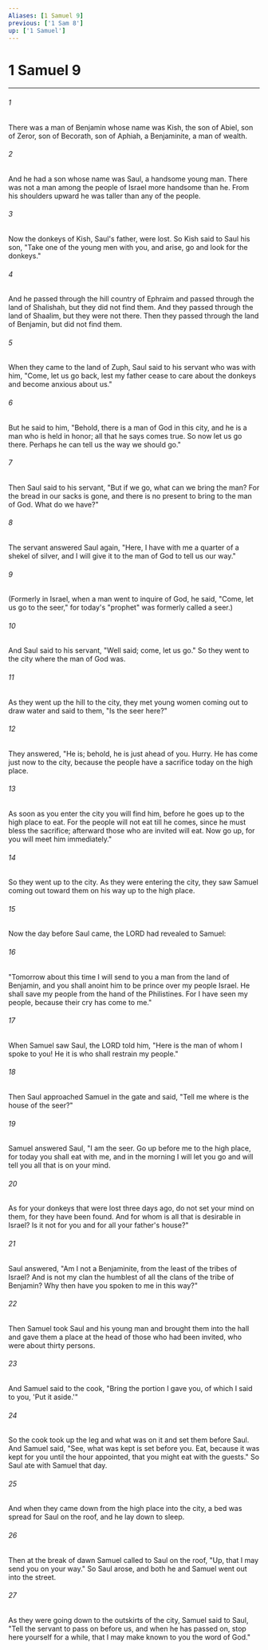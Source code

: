 ```yaml
---
Aliases: [1 Samuel 9]
previous: ['1 Sam 8']
up: ['1 Samuel']
---
```

# 1 Samuel 9

***

 

###### 1 
There was a man of Benjamin whose name was Kish, the son of Abiel, son of Zeror, son of Becorath, son of Aphiah, a Benjaminite, a man of wealth. 
 

###### 2 
And he had a son whose name was Saul, a handsome young man. There was not a man among the people of Israel more handsome than he. From his shoulders upward he was taller than any of the people.
 
 

###### 3 
Now the donkeys of Kish, Saul's father, were lost. So Kish said to Saul his son, "Take one of the young men with you, and arise, go and look for the donkeys." 
 

###### 4 
And he passed through the hill country of Ephraim and passed through the land of Shalishah, but they did not find them. And they passed through the land of Shaalim, but they were not there. Then they passed through the land of Benjamin, but did not find them.
 
 

###### 5 
When they came to the land of Zuph, Saul said to his servant who was with him, "Come, let us go back, lest my father cease to care about the donkeys and become anxious about us." 
 

###### 6 
But he said to him, "Behold, there is a man of God in this city, and he is a man who is held in honor; all that he says comes true. So now let us go there. Perhaps he can tell us the way we should go." 
 

###### 7 
Then Saul said to his servant, "But if we go, what can we bring the man? For the bread in our sacks is gone, and there is no present to bring to the man of God. What do we have?" 
 

###### 8 
The servant answered Saul again, "Here, I have with me a quarter of a shekel of silver, and I will give it to the man of God to tell us our way." 
 

###### 9 
(Formerly in Israel, when a man went to inquire of God, he said, "Come, let us go to the seer," for today's "prophet" was formerly called a seer.) 
 

###### 10 
And Saul said to his servant, "Well said; come, let us go." So they went to the city where the man of God was.
 
 

###### 11 
As they went up the hill to the city, they met young women coming out to draw water and said to them, "Is the seer here?" 
 

###### 12 
They answered, "He is; behold, he is just ahead of you. Hurry. He has come just now to the city, because the people have a sacrifice today on the high place. 
 

###### 13 
As soon as you enter the city you will find him, before he goes up to the high place to eat. For the people will not eat till he comes, since he must bless the sacrifice; afterward those who are invited will eat. Now go up, for you will meet him immediately." 
 

###### 14 
So they went up to the city. As they were entering the city, they saw Samuel coming out toward them on his way up to the high place.
 
 

###### 15 
Now the day before Saul came, the LORD had revealed to Samuel: 
 

###### 16 
"Tomorrow about this time I will send to you a man from the land of Benjamin, and you shall anoint him to be prince over my people Israel. He shall save my people from the hand of the Philistines. For I have seen my people, because their cry has come to me." 
 

###### 17 
When Samuel saw Saul, the LORD told him, "Here is the man of whom I spoke to you! He it is who shall restrain my people." 
 

###### 18 
Then Saul approached Samuel in the gate and said, "Tell me where is the house of the seer?" 
 

###### 19 
Samuel answered Saul, "I am the seer. Go up before me to the high place, for today you shall eat with me, and in the morning I will let you go and will tell you all that is on your mind. 
 

###### 20 
As for your donkeys that were lost three days ago, do not set your mind on them, for they have been found. And for whom is all that is desirable in Israel? Is it not for you and for all your father's house?" 
 

###### 21 
Saul answered, "Am I not a Benjaminite, from the least of the tribes of Israel? And is not my clan the humblest of all the clans of the tribe of Benjamin? Why then have you spoken to me in this way?"
 
 

###### 22 
Then Samuel took Saul and his young man and brought them into the hall and gave them a place at the head of those who had been invited, who were about thirty persons. 
 

###### 23 
And Samuel said to the cook, "Bring the portion I gave you, of which I said to you, 'Put it aside.'" 
 

###### 24 
So the cook took up the leg and what was on it and set them before Saul. And Samuel said, "See, what was kept is set before you. Eat, because it was kept for you until the hour appointed, that you might eat with the guests."
 So Saul ate with Samuel that day. 
 

###### 25 
And when they came down from the high place into the city, a bed was spread for Saul on the roof, and he lay down to sleep. 
 

###### 26 
Then at the break of dawn Samuel called to Saul on the roof, "Up, that I may send you on your way." So Saul arose, and both he and Samuel went out into the street.
 
 

###### 27 
As they were going down to the outskirts of the city, Samuel said to Saul, "Tell the servant to pass on before us, and when he has passed on, stop here yourself for a while, that I may make known to you the word of God."
 
